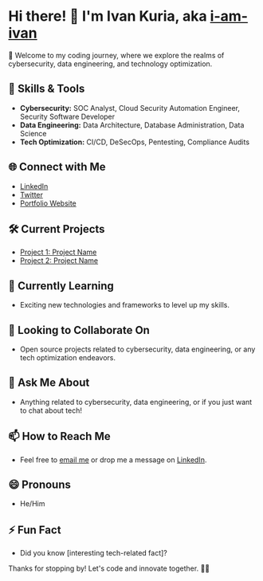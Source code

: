 # Hi there! 👋 I'm Ivan Kuria, aka [i-am-ivan](https://github.com/i-am-ivan)

🚀 Welcome to my coding journey, where we explore the realms of cybersecurity, data engineering, and technology optimization.

## 🔧 Skills & Tools
- **Cybersecurity:** SOC Analyst, Cloud Security Automation Engineer, Security Software Developer
- **Data Engineering:** Data Architecture, Database Administration, Data Science
- **Tech Optimization:** CI/CD, DeSecOps, Pentesting, Compliance Audits

## 🌐 Connect with Me
- [LinkedIn](https://www.linkedin.com/in/your-linkedin-profile/)
- [Twitter](https://twitter.com/your-twitter-handle/)
- [Portfolio Website](https://your-portfolio-website.com/)

## 🛠️ Current Projects
- [Project 1: Project Name](link-to-project)
- [Project 2: Project Name](link-to-project)

## 🌱 Currently Learning
- Exciting new technologies and frameworks to level up my skills.

## 👯 Looking to Collaborate On
- Open source projects related to cybersecurity, data engineering, or any tech optimization endeavors.

## 💬 Ask Me About
- Anything related to cybersecurity, data engineering, or if you just want to chat about tech!

## 📫 How to Reach Me
- Feel free to [email me](mailto:your-email@example.com) or drop me a message on [LinkedIn](https://www.linkedin.com/in/your-linkedin-profile/).

## 😄 Pronouns
- He/Him

## ⚡ Fun Fact
- Did you know [interesting tech-related fact]?

Thanks for stopping by! Let's code and innovate together. 🚀✨
